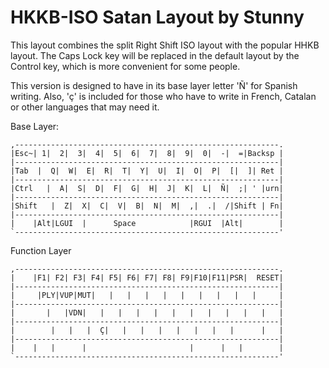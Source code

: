 # HKKB-ISO Satan Layout by Stunny

This layout combines the split Right Shift ISO layout with the popular HHKB layout. The Caps Lock key will be replaced in the default layout by the Control key, which is more convenient for some people.

This version is designed to have in its base layer letter 'Ñ' for Spanish writing. Also, 'ç' is included for those who have to write in French, Catalan or other languages that may need it.

Base Layer:

```
,-----------------------------------------------------------.
|Esc~| 1|  2|  3|  4|  5|  6|  7|  8|  9|  0|  -|  =|Backsp |
|-----------------------------------------------------------|
|Tab  |  Q|  W|  E|  R|  T|  Y|  U|  I|  O|  P|  [|  ]| Ret |
|-----------------------------------------------------------|
|Ctrl   |  A|  S|  D|  F|  G|  H|  J|  K|  L|  Ñ|  ;| ' |urn|
|-----------------------------------------------------------|
|Shift   |  Z|  X|  C|  V|  B|  N|  M|  ,|  .|  /|Shift | Fn|
|-----------------------------------------------------------|
|    |Alt|LGUI  |      Space            |RGUI  |Alt|        |
`-----------------------------------------------------------'
```

Function Layer
```
,-----------------------------------------------------------.
|    |F1| F2| F3| F4| F5| F6| F7| F8| F9|F10|F11|PSR|  RESET|
|-----------------------------------------------------------|
|     |PLY|VUP|MUT|   |   |   |   |   |   |   |   |   |     |
|-----------------------------------------------------------|
|       |   |VDN|   |   |   |   |   |   |   |   |   |   |   |
|-----------------------------------------------------------|
|        |   |   |  Ç|   |   |   |   |   |   |   |      |   |
|-----------------------------------------------------------|
|    |   |      |                       |      |   |        |
`-----------------------------------------------------------'
```

